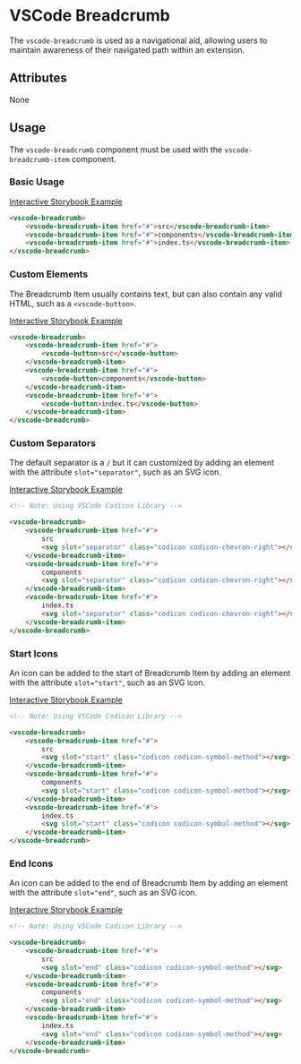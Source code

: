# VSCode Breadcrumb

The `vscode-breadcrumb` is used as a navigational aid, allowing users to maintain awareness of their navigated path within an extension.

## Attributes

None

## Usage

The `vscode-breadcrumb` component must be used with the `vscode-breadcrumb-item` component.

### Basic Usage

[Interactive Storybook Example](https://mttallac.azurewebsites.net/?path=/story/library-breadcrumb--default)

```html
<vscode-breadcrumb>
	<vscode-breadcrumb-item href="#">src</vscode-breadcrumb-item>
	<vscode-breadcrumb-item href="#">components</vscode-breadcrumb-item>
	<vscode-breadcrumb-item href="#">index.ts</vscode-breadcrumb-item>
</vscode-breadcrumb>
```

### Custom Elements

The Breadcrumb Item usually contains text, but can also contain any valid HTML, such as a `<vscode-button>`.

[Interactive Storybook Example](https://mttallac.azurewebsites.net/?path=/story/library-breadcrumb--with-custom-elements)

```html
<vscode-breadcrumb>
	<vscode-breadcrumb-item href="#">
		<vscode-button>src</vscode-button>
	</vscode-breadcrumb-item>
	<vscode-breadcrumb-item href="#">
		<vscode-button>components</vscode-button>
	</vscode-breadcrumb-item>
	<vscode-breadcrumb-item href="#">
		<vscode-button>index.ts</vscode-button>
	</vscode-breadcrumb-item>
</vscode-breadcrumb>
```

### Custom Separators

The default separator is a `/` but it can customized by adding an element with the attribute `slot="separator"`, such as an SVG icon.

[Interactive Storybook Example](https://mttallac.azurewebsites.net/?path=/story/library-breadcrumb--with-custom-separators)

```html
<!-- Note: Using VSCode Codicon Library -->

<vscode-breadcrumb>
	<vscode-breadcrumb-item href="#">
		src
		<svg slot="separator" class="codicon codicon-chevron-right"></svg>
	</vscode-breadcrumb-item>
	<vscode-breadcrumb-item href="#">
		components
		<svg slot="separator" class="codicon codicon-chevron-right"></svg>
	</vscode-breadcrumb-item>
	<vscode-breadcrumb-item href="#">
		index.ts
		<svg slot="separator" class="codicon codicon-chevron-right"></svg>
	</vscode-breadcrumb-item>
</vscode-breadcrumb>
```

### Start Icons

An icon can be added to the start of Breadcrumb Item by adding an element with the attribute `slot="start"`, such as an SVG icon.

[Interactive Storybook Example](https://mttallac.azurewebsites.net/?path=/story/library-breadcrumb--with-start-icons)

```html
<!-- Note: Using VSCode Codicon Library -->

<vscode-breadcrumb>
	<vscode-breadcrumb-item href="#">
		src
		<svg slot="start" class="codicon codicon-symbol-method"></svg>
	</vscode-breadcrumb-item>
	<vscode-breadcrumb-item href="#">
		components
		<svg slot="start" class="codicon codicon-symbol-method"></svg>
	</vscode-breadcrumb-item>
	<vscode-breadcrumb-item href="#">
		index.ts
		<svg slot="start" class="codicon codicon-symbol-method"></svg>
	</vscode-breadcrumb-item>
</vscode-breadcrumb>
```

### End Icons

An icon can be added to the end of Breadcrumb Item by adding an element with the attribute `slot="end"`, such as an SVG icon.

[Interactive Storybook Example](https://mttallac.azurewebsites.net/?path=/story/library-breadcrumb--with-end-icons)

```html
<!-- Note: Using VSCode Codicon Library -->

<vscode-breadcrumb>
	<vscode-breadcrumb-item href="#">
		src
		<svg slot="end" class="codicon codicon-symbol-method"></svg>
	</vscode-breadcrumb-item>
	<vscode-breadcrumb-item href="#">
		components
		<svg slot="end" class="codicon codicon-symbol-method"></svg>
	</vscode-breadcrumb-item>
	<vscode-breadcrumb-item href="#">
		index.ts
		<svg slot="end" class="codicon codicon-symbol-method"></svg>
	</vscode-breadcrumb-item>
</vscode-breadcrumb>
```
